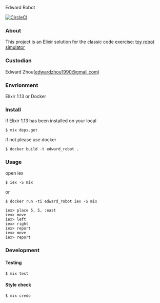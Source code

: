 Edward Robot

[![CircleCI](https://circleci.com/gh/edxzh/edward_robot.svg?style=svg)](https://circleci.com/gh/edxzh/edward_robot)

### About

This project is an Elixir solution for the classic code exercise: [toy robot simulator](problem.md)

### Custodian

Edward Zhou(edwardzhou1990@gmail.com)

### Envrionment
Elixir 1.13 or Docker

### Install

if Elixir 1.13 has been installed on your local

```shell
$ mix deps.get
```

if not please use docker

``` shell
$ docker build -t edward_robot .
```

### Usage

open iex

``` shell
$ iex -S mix
```

or

``` shell
$ docker run -ti edward_robot iex -S mix
```

``` shell
iex> place 5, 5, :east
iex> move
iex> left
iex> right
iex> report
iex> move
iex> report
```

### Development

#### Testing
``` shell
$ mix test
```

#### Style check
``` shell
$ mix credo
```
